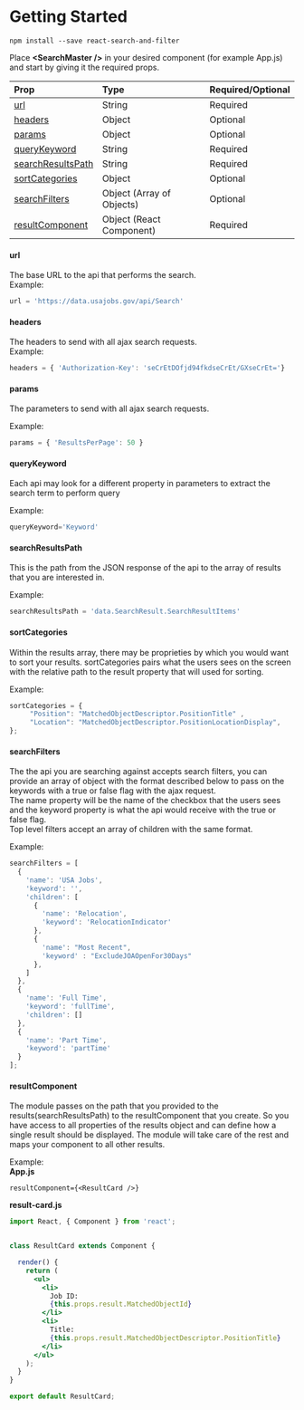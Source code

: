 # Getting Started

```
npm install --save react-search-and-filter
```

Place **&lt;SearchMaster /&gt;** in your desired component \(for example App.js\) and start by giving it the required props.

| Prop | Type | Required/Optional |
| :--- | :--- | :--- |
| [url](#url) | String | Required |
| [headers](#headers) | Object | Optional |
| [params](#params) | Object | Optional |
| [queryKeyword](#querykeyword) | String | Required |
| [searchResultsPath](#searchresultspath) | String | Required |
| [sortCategories](#sortcategories) | Object | Optional |
| [searchFilters](#searchfilters) | Object \(Array of Objects\) | Optional |
| [resultComponent](#resultcomponent) | Object \(React Component\) | Required |

#### url

The base URL to the api that performs the search.  
Example:

```js
url = 'https://data.usajobs.gov/api/Search'
```

#### headers

The headers to send with all ajax search requests.  
Example:

```js
headers = { 'Authorization-Key': 'seCrEtDOfjd94fkdseCrEt/GXseCrEt='}
```

#### params

The parameters to send with all ajax search requests.

Example:

```js
params = { 'ResultsPerPage': 50 }
```

#### queryKeyword

Each api may look for a different property in parameters to extract the search term to perform query

Example:

```js
queryKeyword='Keyword'
```

#### searchResultsPath

This is the path from the JSON response of the api to the array of results that you are interested in.

Example:

```js
searchResultsPath = 'data.SearchResult.SearchResultItems'
```

#### sortCategories

Within the results array, there may be proprieties by which you would want to sort your results. sortCategories pairs what the users sees on the screen with the relative path to the result property that will used for sorting.

Example:

```js
sortCategories = {
     "Position": "MatchedObjectDescriptor.PositionTitle" ,
     "Location": "MatchedObjectDescriptor.PositionLocationDisplay",
};
```

#### searchFilters

The the api you are searching against accepts search filters, you can provide an array of object with the format described below to pass on the keywords with a true or false flag with the ajax request.  
The name property will be the name of the checkbox that the users sees and the keyword property is what the api would receive with the true or false flag.  
Top level filters accept an array of children with the same format.

Example:

```jsx
searchFilters = [
  {
    'name': 'USA Jobs',
    'keyword': '',
    'children': [
      {
        'name': 'Relocation',
        'keyword': 'RelocationIndicator'
      },
      {
        'name': "Most Recent",
        'keyword' : "ExcludeJOAOpenFor30Days"
      },
    ]
  },
  {
    'name': 'Full Time',
    'keyword': 'fullTime',
    'children': []
  },
  {
    'name': 'Part Time',
    'keyword': 'partTime'
  }
];
```

#### resultComponent

The module passes on the path that you provided to the results\(searchResultsPath\) to the resultComponent that you create. So you have access to all properties of the results object and can define how a single result should be displayed. The module will take care of the rest and maps your component to all other results.

Example:  
**App.js**

```
resultComponent={<ResultCard />}
```

**result-card.js**

```jsx
import React, { Component } from 'react';


class ResultCard extends Component {

  render() {
    return (
      <ul>
        <li>
          Job ID:
          {this.props.result.MatchedObjectId}
        </li>
        <li>
          Title:
          {this.props.result.MatchedObjectDescriptor.PositionTitle}
        </li>
      </ul>
    );
  }
}

export default ResultCard;
```



